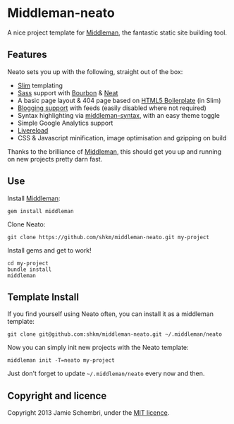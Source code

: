 # Middleman-neato

A nice project template for [Middleman], the fantastic static site building tool.


## Features

Neato sets you up with the following, straight out of the box:

- [Slim](http://slim-lang.com/) templating
- [Sass](http://sass-lang.com/) support with [Bourbon](http://bourbon.io/) & [Neat](http://neat.bourbon.io/)
- A basic page layout & 404 page based on [HTML5 Boilerplate](http://html5boilerplate.com/) (in Slim)
- [Blogging support](https://github.com/middleman/middleman-blog) with feeds (easily disabled where not required)
- Syntax highlighting via [middleman-syntax](https://github.com/middleman/middleman-syntax), with an easy theme toggle
- Simple Google Analytics support
- [Livereload](https://github.com/middleman/middleman-livereload)
- CSS & Javascript minification, image optimisation and gzipping on build

Thanks to the brilliance of [Middleman], this should get you up and running on new projects pretty darn fast.


## Use

Install [Middleman]:

    gem install middleman


Clone Neato:

    git clone https://github.com/shkm/middleman-neato.git my-project

Install gems and get to work!

    cd my-project
    bundle install
    middleman


## Template Install

If you find yourself using Neato often, you can install it as a middleman template:

    git clone git@github.com:shkm/middleman-neato.git ~/.middleman/neato

Now you can simply init new projects with the Neato template:

    middleman init -T=neato my-project

Just don't forget to update `~/.middleman/neato` every now and then.


## Copyright and licence

Copyright 2013 Jamie Schembri, under the [MIT licence](LICENSE).

  [middleman]: http://middlemanapp.com/

